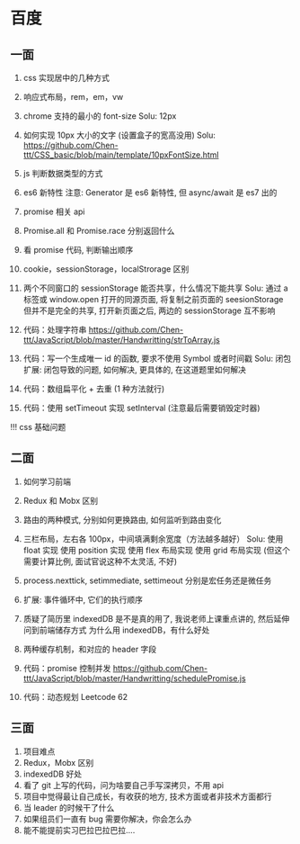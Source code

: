 <!--
 * @Description:
 * @Author: Tong Chen
 * @Date: 2022-09-26 00:06:28
 * @LastEditTime: 2022-09-27 15:54:27
 * @LastEditors:
-->

# 百度

## 一面

1. css 实现居中的几种方式
2. 响应式布局，rem，em，vw
3. chrome 支持的最小的 font-size
   Solu: 12px
4. 如何实现 10px 大小的文字 (设置盒子的宽高没用)
   Solu: https://github.com/Chen-ttt/CSS_basic/blob/main/template/10pxFontSize.html
5. js 判断数据类型的方式
6. es6 新特性
   注意: Generator 是 es6 新特性, 但 async/await 是 es7 出的
7. promise 相关 api
8. Promise.all 和 Promise.race 分别返回什么
9. 看 promise 代码, 判断输出顺序
10. cookie，sessionStorage，localStrorage 区别
11. 两个不同窗口的 sessionStorage 能否共享，什么情况下能共享
    Solu: 通过 a 标签或 window.open 打开的同源页面, 将复制之前页面的 seesionStorage
    但并不是完全的共享, 打开新页面之后, 两边的 sessionStorage 互不影响

12. 代码：处理字符串
    https://github.com/Chen-ttt/JavaScript/blob/master/Handwritting/strToArray.js

13. 代码：写一个生成唯一 id 的函数, 要求不使用 Symbol 或者时间戳
    Solu: 闭包
    扩展: 闭包导致的问题, 如何解决, 更具体的, 在这道题里如何解决

14. 代码：数组扁平化 + 去重 (1 种方法就行)
15. 代码：使用 setTimeout 实现 setInterval (注意最后需要销毁定时器)

!!! css 基础问题

## 二面

1. 如何学习前端
2. Redux 和 Mobx 区别
3. 路由的两种模式, 分别如何更换路由, 如何监听到路由变化
4. 三栏布局，左右各 100px，中间填满剩余宽度（方法越多越好）
   Solu:
   使用 float 实现
   使用 position 实现
   使用 flex 布局实现
   使用 grid 布局实现 (但这个需要计算比例, 面试官说这种不太灵活, 不好)

5. process.nexttick, setimmediate, settimeout 分别是宏任务还是微任务
6. 扩展: 事件循环中, 它们的执行顺序
7. 质疑了简历里 indexedDB 是不是真的用了, 我说老师上课重点讲的, 然后延伸问到前端储存方式
   为什么用 indexedDB，有什么好处
8. 两种缓存机制，和对应的 header 字段

9. 代码：promise 控制并发
   https://github.com/Chen-ttt/JavaScript/blob/master/Handwritting/schedulePromise.js
10. 代码：动态规划 Leetcode 62

## 三面

1. 项目难点
2. Redux，Mobx 区别
3. indexedDB 好处
4. 看了 git 上写的代码，问为啥要自己手写深拷贝，不用 api
5. 项目中觉得最让自己成长，有收获的地方, 技术方面或者非技术方面都行
6. 当 leader 的时候干了什么
7. 如果组员们一直有 bug 需要你解决，你会怎么办
8. 能不能提前实习巴拉巴拉巴拉....
